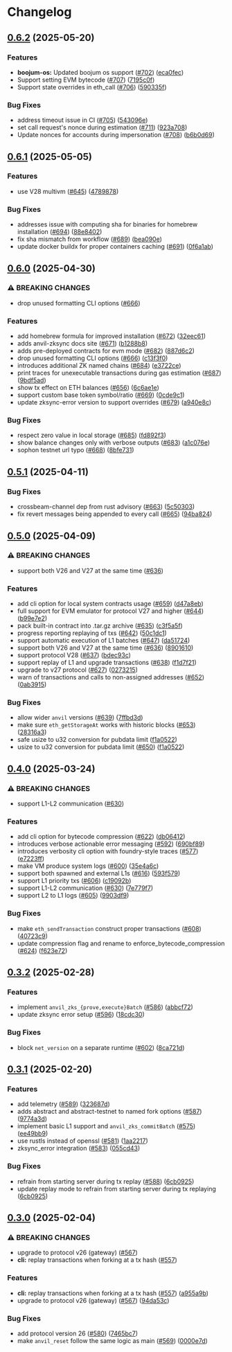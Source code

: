 # Changelog

## [0.6.2](https://github.com/matter-labs/anvil-zksync/compare/v0.6.1...v0.6.2) (2025-05-20)


### Features

* **boojum-os:** Updated boojum os support ([#702](https://github.com/matter-labs/anvil-zksync/issues/702)) ([eca0fec](https://github.com/matter-labs/anvil-zksync/commit/eca0fececf69a9d1bdb30440245807ec2b8c7860))
* Support setting EVM bytecode ([#707](https://github.com/matter-labs/anvil-zksync/issues/707)) ([7195c0f](https://github.com/matter-labs/anvil-zksync/commit/7195c0f7bcedd283e5b8832c271624d4e0730968))
* Support state overrides in eth_call ([#706](https://github.com/matter-labs/anvil-zksync/issues/706)) ([590335f](https://github.com/matter-labs/anvil-zksync/commit/590335f5f8ee0ce2028f41de7230ac6858702c01))


### Bug Fixes

* address timeout issue in CI ([#705](https://github.com/matter-labs/anvil-zksync/issues/705)) ([543096e](https://github.com/matter-labs/anvil-zksync/commit/543096e082de9f316a9d0b8c19b45326c8c1175d))
* set call request's nonce during estimation ([#711](https://github.com/matter-labs/anvil-zksync/issues/711)) ([923a708](https://github.com/matter-labs/anvil-zksync/commit/923a70821df91ca5505288c8a671990bdbf62344))
* Update nonces for accounts during impersonation ([#708](https://github.com/matter-labs/anvil-zksync/issues/708)) ([b6b0d69](https://github.com/matter-labs/anvil-zksync/commit/b6b0d69394f03de270323fdc11a4339c14d5a4ae))

## [0.6.1](https://github.com/matter-labs/anvil-zksync/compare/v0.6.0...v0.6.1) (2025-05-05)


### Features

* use V28 multivm ([#645](https://github.com/matter-labs/anvil-zksync/issues/645)) ([4789878](https://github.com/matter-labs/anvil-zksync/commit/478987815fa207a336399024809274ebf3b75ea9))


### Bug Fixes

* addresses issue with computing sha for binaries for homebrew installation ([#694](https://github.com/matter-labs/anvil-zksync/issues/694)) ([88e8402](https://github.com/matter-labs/anvil-zksync/commit/88e8402d2fd2c2ce27557147e0b8817225a268ca))
* fix sha mismatch from workflow ([#689](https://github.com/matter-labs/anvil-zksync/issues/689)) ([bea090e](https://github.com/matter-labs/anvil-zksync/commit/bea090ef000ebeaf24ca60223e715e3ef4468e36))
* update docker buildx for proper containers caching ([#691](https://github.com/matter-labs/anvil-zksync/issues/691)) ([0f6a1ab](https://github.com/matter-labs/anvil-zksync/commit/0f6a1abb028a404f77c5913e1bfb134bed4c5063))

## [0.6.0](https://github.com/matter-labs/anvil-zksync/compare/v0.5.1...v0.6.0) (2025-04-30)


### ⚠ BREAKING CHANGES

* drop unused formatting CLI options ([#666](https://github.com/matter-labs/anvil-zksync/issues/666))

### Features

* add homebrew formula for improved installation ([#672](https://github.com/matter-labs/anvil-zksync/issues/672)) ([32eec61](https://github.com/matter-labs/anvil-zksync/commit/32eec6170c3c838d13c88474fb7d68bbe5666876))
* adds anvil-zksync docs site ([#671](https://github.com/matter-labs/anvil-zksync/issues/671)) ([b1288b8](https://github.com/matter-labs/anvil-zksync/commit/b1288b80e19a14bcb0e46d4fd47a5e268ecf2576))
* adds pre-deployed contracts for evm mode ([#682](https://github.com/matter-labs/anvil-zksync/issues/682)) ([887d6c2](https://github.com/matter-labs/anvil-zksync/commit/887d6c2af46d51d74c5dfda9d952ba2a36b9973f))
* drop unused formatting CLI options ([#666](https://github.com/matter-labs/anvil-zksync/issues/666)) ([c13f3f0](https://github.com/matter-labs/anvil-zksync/commit/c13f3f06bee78e2e7b9c094877c159fb691a61ec))
* introduces additional ZK named chains ([#684](https://github.com/matter-labs/anvil-zksync/issues/684)) ([e3722ce](https://github.com/matter-labs/anvil-zksync/commit/e3722ce9fcfba161e2e27cc9a4457d45d3d186b7))
* print traces for unexecutable transactions during gas estimation ([#687](https://github.com/matter-labs/anvil-zksync/issues/687)) ([9bdf5ad](https://github.com/matter-labs/anvil-zksync/commit/9bdf5ad027d88eb573113fcc85841c873ff31d3f))
* show tx effect on ETH balances ([#656](https://github.com/matter-labs/anvil-zksync/issues/656)) ([6c6ae1e](https://github.com/matter-labs/anvil-zksync/commit/6c6ae1e87722fcf8755fbb11e8b1df397a4e806f))
* support custom base token symbol/ratio ([#669](https://github.com/matter-labs/anvil-zksync/issues/669)) ([0cde9c1](https://github.com/matter-labs/anvil-zksync/commit/0cde9c1ca8d6955f3abce59bc1a26b0157dcc43b))
* update zksync-error version to support overrides ([#679](https://github.com/matter-labs/anvil-zksync/issues/679)) ([a940e8c](https://github.com/matter-labs/anvil-zksync/commit/a940e8c68266628204e9296817dec7bd2e21ece8))


### Bug Fixes

* respect zero value in local storage ([#685](https://github.com/matter-labs/anvil-zksync/issues/685)) ([fd892f3](https://github.com/matter-labs/anvil-zksync/commit/fd892f356e391ff06fa7a4e5129486b8c4837053))
* show balance changes only with verbose outputs ([#683](https://github.com/matter-labs/anvil-zksync/issues/683)) ([a1c076e](https://github.com/matter-labs/anvil-zksync/commit/a1c076eb07a48f847b37d30c4920027e09e58ccb))
* sophon testnet url typo ([#668](https://github.com/matter-labs/anvil-zksync/issues/668)) ([8bfe731](https://github.com/matter-labs/anvil-zksync/commit/8bfe7312180c86953318439f5dc9719870a53769))

## [0.5.1](https://github.com/matter-labs/anvil-zksync/compare/v0.5.0...v0.5.1) (2025-04-11)


### Bug Fixes

* crossbeam-channel dep from rust advisory ([#663](https://github.com/matter-labs/anvil-zksync/issues/663)) ([5c50303](https://github.com/matter-labs/anvil-zksync/commit/5c503037d8a07a64a89abf036d4d55344904b5d1))
* fix revert messages being appended to every call ([#665](https://github.com/matter-labs/anvil-zksync/issues/665)) ([94ba824](https://github.com/matter-labs/anvil-zksync/commit/94ba824f0b48e428925ae881b368052672d87abc))

## [0.5.0](https://github.com/matter-labs/anvil-zksync/compare/v0.4.0...v0.5.0) (2025-04-09)


### ⚠ BREAKING CHANGES

* support both V26 and V27 at the same time ([#636](https://github.com/matter-labs/anvil-zksync/issues/636))

### Features

* add cli option for local system contracts usage ([#659](https://github.com/matter-labs/anvil-zksync/issues/659)) ([d47a8eb](https://github.com/matter-labs/anvil-zksync/commit/d47a8ebce7c82c4301b8eefd5380f16d0b954c91))
* full support for EVM emulator for protocol V27 and higher ([#644](https://github.com/matter-labs/anvil-zksync/issues/644)) ([b99e7e2](https://github.com/matter-labs/anvil-zksync/commit/b99e7e2bcc5151e3648a885832102f2d275e7a37))
* pack built-in contract into .tar.gz archive ([#635](https://github.com/matter-labs/anvil-zksync/issues/635)) ([c3f5a5f](https://github.com/matter-labs/anvil-zksync/commit/c3f5a5ff7bad9e0f3ab76a039cff54a61180203a))
* progress reporting replaying of txs ([#642](https://github.com/matter-labs/anvil-zksync/issues/642)) ([50c1dc1](https://github.com/matter-labs/anvil-zksync/commit/50c1dc1dbbd05f6649e53849c68ff794c3764fc2))
* support automatic execution of L1 batches ([#647](https://github.com/matter-labs/anvil-zksync/issues/647)) ([da51724](https://github.com/matter-labs/anvil-zksync/commit/da51724279efa7aefe5bb7da78108489f135679c))
* support both V26 and V27 at the same time ([#636](https://github.com/matter-labs/anvil-zksync/issues/636)) ([8901610](https://github.com/matter-labs/anvil-zksync/commit/890161094098d3c7fe744723ea12d000a92d1b63))
* support protocol V28 ([#637](https://github.com/matter-labs/anvil-zksync/issues/637)) ([bdec93c](https://github.com/matter-labs/anvil-zksync/commit/bdec93c4e96c3b17d6666b547c495be6f42f661d))
* support replay of L1 and upgrade transactions ([#638](https://github.com/matter-labs/anvil-zksync/issues/638)) ([f1d7f21](https://github.com/matter-labs/anvil-zksync/commit/f1d7f215b47d440860af0fcb465fbe61bdd1af7a))
* upgrade to v27 protocol ([#627](https://github.com/matter-labs/anvil-zksync/issues/627)) ([0273215](https://github.com/matter-labs/anvil-zksync/commit/02732158b212a5cb408434b6aa445101de123f21))
* warn of transactions and calls to non-assigned addresses ([#652](https://github.com/matter-labs/anvil-zksync/issues/652)) ([0ab3915](https://github.com/matter-labs/anvil-zksync/commit/0ab3915c3b496c3504b19ae2f815ef28d36906a1))


### Bug Fixes

* allow wider `anvil` versions ([#639](https://github.com/matter-labs/anvil-zksync/issues/639)) ([7ffbd3d](https://github.com/matter-labs/anvil-zksync/commit/7ffbd3d4aa11a3a110430ed0dba3ca6d9082ef73))
* make sure `eth_getStorageAt` works with historic blocks ([#653](https://github.com/matter-labs/anvil-zksync/issues/653)) ([28316a3](https://github.com/matter-labs/anvil-zksync/commit/28316a31724d11d30af1ae9cf5a1ebe5118d0030))
* safe usize to u32 conversion for pubdata limit ([f1a0522](https://github.com/matter-labs/anvil-zksync/commit/f1a05225188026b55cef292e3fb240941cc4c308))
* usize to u32 conversion for pubdata limit ([#650](https://github.com/matter-labs/anvil-zksync/issues/650)) ([f1a0522](https://github.com/matter-labs/anvil-zksync/commit/f1a05225188026b55cef292e3fb240941cc4c308))

## [0.4.0](https://github.com/matter-labs/anvil-zksync/compare/v0.3.2...v0.4.0) (2025-03-24)


### ⚠ BREAKING CHANGES

* support L1-L2 communication ([#630](https://github.com/matter-labs/anvil-zksync/issues/630))

### Features

* add cli option for bytecode compression ([#622](https://github.com/matter-labs/anvil-zksync/issues/622)) ([db06412](https://github.com/matter-labs/anvil-zksync/commit/db0641261a076dee00fcf0468dd22a6e2cf1c073))
* introduces verbose actionable error messaging ([#592](https://github.com/matter-labs/anvil-zksync/issues/592)) ([690bf89](https://github.com/matter-labs/anvil-zksync/commit/690bf897fc3e22eace4b9d16e5b601bb3e35254a))
* introduces verbosity cli option with foundry-style traces ([#577](https://github.com/matter-labs/anvil-zksync/issues/577)) ([e7223ff](https://github.com/matter-labs/anvil-zksync/commit/e7223ffca2a3dd4e9034af13e30121045eaa8c90))
* make VM produce system logs ([#600](https://github.com/matter-labs/anvil-zksync/issues/600)) ([35e4a6c](https://github.com/matter-labs/anvil-zksync/commit/35e4a6c895155c46c4add7ae9f7facf29f0dd3ae))
* support both spawned and external L1s ([#616](https://github.com/matter-labs/anvil-zksync/issues/616)) ([593f579](https://github.com/matter-labs/anvil-zksync/commit/593f57904edecea1a056c34d578f269ba86e56a5))
* support L1 priority txs ([#606](https://github.com/matter-labs/anvil-zksync/issues/606)) ([c19092b](https://github.com/matter-labs/anvil-zksync/commit/c19092b55090279ca117e92a7855312cbfe07f23))
* support L1-L2 communication ([#630](https://github.com/matter-labs/anvil-zksync/issues/630)) ([7e779f7](https://github.com/matter-labs/anvil-zksync/commit/7e779f7cad623eb91b01f90456b1226e6afc1286))
* support L2 to L1 logs ([#605](https://github.com/matter-labs/anvil-zksync/issues/605)) ([9903df9](https://github.com/matter-labs/anvil-zksync/commit/9903df988eae4299dd2749f128b8d5c5d4afcc11))


### Bug Fixes

* make `eth_sendTransaction` construct proper transactions ([#608](https://github.com/matter-labs/anvil-zksync/issues/608)) ([40723c9](https://github.com/matter-labs/anvil-zksync/commit/40723c93cc587bba060a14b8bba005f5fd9e4883))
* update compression flag and rename to enforce_bytecode_compression ([#624](https://github.com/matter-labs/anvil-zksync/issues/624)) ([f623e72](https://github.com/matter-labs/anvil-zksync/commit/f623e722661b7ff7c986fe54b5ad5e45e0a083d5))

## [0.3.2](https://github.com/matter-labs/anvil-zksync/compare/v0.3.1...v0.3.2) (2025-02-28)


### Features

* implement `anvil_zks_{prove,execute}Batch` ([#586](https://github.com/matter-labs/anvil-zksync/issues/586)) ([abbcf72](https://github.com/matter-labs/anvil-zksync/commit/abbcf72d0afbb662b5abbd621b4b959b6849e7ba))
* update zksync error setup ([#596](https://github.com/matter-labs/anvil-zksync/issues/596)) ([18cdc30](https://github.com/matter-labs/anvil-zksync/commit/18cdc3035fb00c9e47998c770331536d782315e3))


### Bug Fixes

* block `net_version` on a separate runtime ([#602](https://github.com/matter-labs/anvil-zksync/issues/602)) ([8ca721d](https://github.com/matter-labs/anvil-zksync/commit/8ca721daaaa6aa58caac9495f14d5db6aa0232ed))

## [0.3.1](https://github.com/matter-labs/anvil-zksync/compare/v0.3.0...v0.3.1) (2025-02-20)


### Features

* add telemetry ([#589](https://github.com/matter-labs/anvil-zksync/issues/589)) ([323687d](https://github.com/matter-labs/anvil-zksync/commit/323687d006decd1bfc88eb9321ef1745b129f7ac))
* adds abstract and abstract-testnet to named fork options ([#587](https://github.com/matter-labs/anvil-zksync/issues/587)) ([9774a3d](https://github.com/matter-labs/anvil-zksync/commit/9774a3d5864435134017c66563d7f209846c8653))
* implement basic L1 support and `anvil_zks_commitBatch` ([#575](https://github.com/matter-labs/anvil-zksync/issues/575)) ([ee49bb9](https://github.com/matter-labs/anvil-zksync/commit/ee49bb9434de823d682a4ba4558ff68f2f095c71))
* use rustls instead of openssl ([#581](https://github.com/matter-labs/anvil-zksync/issues/581)) ([1aa2217](https://github.com/matter-labs/anvil-zksync/commit/1aa22177c8057f740bbc58bc14edb023ad64dc60))
* zksync_error integration ([#583](https://github.com/matter-labs/anvil-zksync/issues/583)) ([055cd43](https://github.com/matter-labs/anvil-zksync/commit/055cd432d07202edfc5550edf86841fe165bdab7))


### Bug Fixes

* refrain from starting server during tx replay ([#588](https://github.com/matter-labs/anvil-zksync/issues/588)) ([6cb0925](https://github.com/matter-labs/anvil-zksync/commit/6cb092567d4fcaf34f5da23e087657e4f4cae9ab))
* update replay mode to refrain from starting server during tx replaying ([6cb0925](https://github.com/matter-labs/anvil-zksync/commit/6cb092567d4fcaf34f5da23e087657e4f4cae9ab))

## [0.3.0](https://github.com/matter-labs/anvil-zksync/compare/v0.2.5...v0.3.0) (2025-02-04)


### ⚠ BREAKING CHANGES

* upgrade to protocol v26 (gateway) ([#567](https://github.com/matter-labs/anvil-zksync/issues/567))
* **cli:** replay transactions when forking at a tx hash ([#557](https://github.com/matter-labs/anvil-zksync/issues/557))

### Features

* **cli:** replay transactions when forking at a tx hash ([#557](https://github.com/matter-labs/anvil-zksync/issues/557)) ([a955a9b](https://github.com/matter-labs/anvil-zksync/commit/a955a9bad062046d17aac47c0c5d86738af3f538))
* upgrade to protocol v26 (gateway) ([#567](https://github.com/matter-labs/anvil-zksync/issues/567)) ([94da53c](https://github.com/matter-labs/anvil-zksync/commit/94da53c8fab17423d7f4280f1df3139ee0d4db95))


### Bug Fixes

* add protocol version 26 ([#580](https://github.com/matter-labs/anvil-zksync/issues/580)) ([7465bc7](https://github.com/matter-labs/anvil-zksync/commit/7465bc7f50de819caf909907d129f5f3e575a159))
* make `anvil_reset` follow the same logic as main ([#569](https://github.com/matter-labs/anvil-zksync/issues/569)) ([0000e7d](https://github.com/matter-labs/anvil-zksync/commit/0000e7ddf3585c395b3e68e57dd29e0e6c294713))
